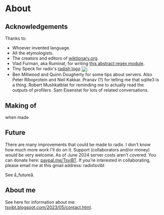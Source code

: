 # About


## Acknowledgements 

Thanks to:

* Whoever invented language.
* All the etymologists.
* The creators and editors of [wiktionary.org](https://www.wiktionary.org/).
* Vlad Furman, aka Ruminat, for writing [this abstract regex module](https://github.com/Ruminat/Asq-Server/blob/master/modules/AbstractRegularExpressions.py).
* Tiny Speck for radix's [radish logo](https://openclipart.org/detail/209660/food-radish) <img style="height: 1.3em;vertical-align: middle; " src="/images/radix_favicon.ico">.
* Ben Millwood and Quinn Dougherty for some tips about servers. Also Peter Riboprotein and Neil Kakkar. Pranav (?) for telling me that sqlite3 is a thing. Robert Mushkatblat for reminding me to actually read the outputs of profilers. Sam Eisenstat for lots of related conversations. 

## Making of

when made

## Future

There are many improvements that could be made to radix. I don't know how much more work I'll do on it. Support (collaborators and/or money) would be very welcome. As of June 2024 server costs aren't covered. You can donate here: [paypal.me/TsviBT](paypal.me/TsviBT). If you're interested in collaborating, please email me at this gmail address: radixtsvibt

See å_futureå.


## About me

See here for information about me: [tsvibt.blogspot.com/2023/05/contact.html](https://tsvibt.blogspot.com/2023/05/contact.html).


